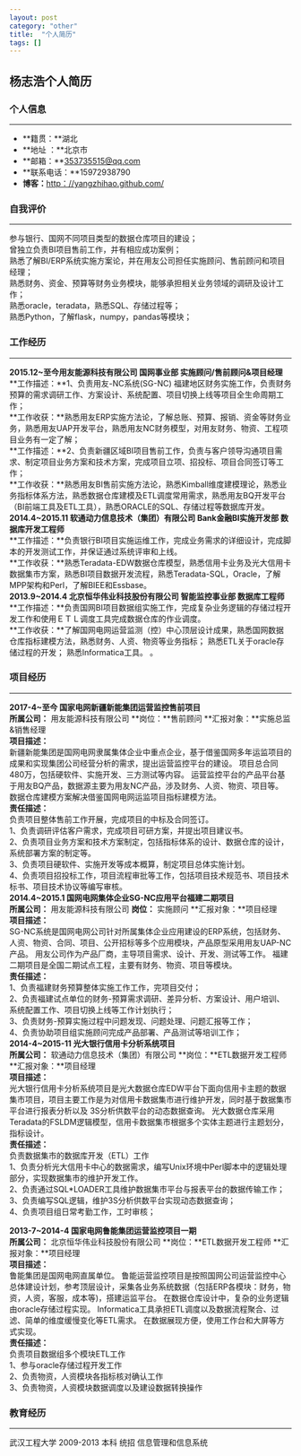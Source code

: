 ```yaml
---
layout: post
category: "other"
title:  "个人简历"
tags: []
---
```


## 杨志浩个人简历  

<!-- more -->

### 个人信息  
---
- **籍贯：**湖北  
- **地址 ：**北京市      
- **邮箱：**353735515@qq.com  
- **联系电话：**15972938790 
- **博客：**[http：//yangzhihao.github.com/](http:www.yangzhihao.github.com)


### 自我评价  
---
参与银行、国网不同项目类型的数据仓库项目的建设；    
曾独立负责BI项目售前工作，并有相应成功案例；    
熟悉了解BI/ERP系统实施方案论，并在用友公司担任实施顾问、售前顾问和项目经理；    
熟悉财务、资金、预算等财务业务模块，能够承担相关业务领域的调研及设计工作；    
熟悉oracle，teradata，熟悉SQL、存储过程等；    
熟悉Python，了解flask，numpy，pandas等模块；    
### 工作经历 
---
**2015.12~至今用友能源科技有限公司 国网事业部 实施顾问/售前顾问&项目经理**  
**工作描述：**1、负责用友-NC系统(SG-NC) 福建地区财务实施工作，负责财务预算的需求调研工作、方案设计、系统配置、项目切换上线等项目全生命周期工作；  
**工作收获：**熟悉用友ERP实施方法论，了解总账、预算、报销、资金等财务业务，熟悉用友UAP开发平台，熟悉用友NC财务模型，对用友财务、物资、工程项目业务有一定了解；  
**工作描述：**2、负责新疆区域BI项目售前工作，负责与客户领导沟通项目需求、制定项目业务方案和技术方案，完成项目立项、招投标、项目合同签订等工作；  
**工作收获：**熟悉用友BI售前实施方法论，熟悉Kimball维度建模理论，熟悉业务指标体系方法，熟悉数据仓库建模及ETL调度常用需求，熟悉用友BQ开发平台（BI前端工具及ETL工具），熟悉ORACLE的SQL、存储过程等数据库开发。    
**2014.4~2015.11  软通动力信息技术（集团）有限公司  Bank金融BI实施开发部  数据库开发工程师**  
**工作描述：**负责银行BI项目实施运维工作，完成业务需求的详细设计，完成脚本的开发测试工作，并保证通过系统评审和上线。  
**工作收获：**熟悉Teradata-EDW数据仓库模型，熟悉信用卡业务及光大信用卡数据集市方案，熟悉BI项目数据开发流程，熟悉Teradata-SQL，Oracle，了解MPP架构和Perl，了解BIEE和Essbase。    
**2013.9~2014.4   北京恒华伟业科技股份有限公司     智能监控事业部         数据库工程师**  
**工作描述：**负责国网BI项目数据组实施工作，完成复杂业务逻辑的存储过程开发工作和使用ＥＴＬ调度工具完成数据仓库的作业调度。  
**工作收获：**了解国网电网运营监测（控）中心顶层设计成果，熟悉国网数据仓库指标建模方法，熟悉财务、人资、物资等业务指标；  熟悉ETL关于oracle存储过程的开发；  熟悉Informatica工具。  。  
### 项目经历                                                                                                  
---                            
**2017-4~至今 国家电网新疆新能集团运营监控售前项目**   
**所属公司：**	用友能源科技有限公司   **岗位：**售前顾问  **汇报对象：**实施总监&销售经理  
**项目描述：**	
新疆新能集团是国网电网隶属集体企业中重点企业，基于借鉴国网多年运监项目的成果和实现集团公司经营分析的需求，提出运营监控平台的建设。  项目总合同480万，包括硬软件、实施开发、三方测试等内容。  运营监控平台的产品平台基于用友BQ产品，数据源主要为用友NC产品，涉及财务、人资、物资、项目等。  数据仓库建模方案解决借鉴国网电网运监项目指标建模方法。  
**责任描述：**	
负责项目整体售前工作开展，完成项目的中标及合同签订。  
1、负责调研评估客户需求，完成项目可研方案，并提出项目建议书。  
2、负责项目业务方案和技术方案制定，包括指标体系的设计、数据仓库的设计，系统部署方案的制定等。  
3、负责项目硬软件、实施开发等成本概算，制定项目总体实施计划。  
4、负责项目招投标工作，项目流程审批等工作，包括项目技术规范书、项目技术标书、项目技术协议等编写审核。  
**2014.4~2015.1    国网电网集体企业SG-NC应用平台福建二期项目**                           
**所属公司：**	用友能源科技有限公司  **岗位：** 实施顾问  **汇报对象：**项目经理  
**项目描述：**	
SG-NC系统是国网电网公司针对所属集体企业应用建设的ERP系统，包括财务、人资、物资、合同、项目、公开招标等多个应用模块，产品原型采用用友UAP-NC产品。  用友公司作为产品厂商，主导项目需求、设计、开发、测试等工作。  福建二期项目是全国二期试点工程，主要有财务、物资、项目等模块。    
**责任描述：**  
1、负责福建财务预算整体实施工作工作，完项目交付；  
2、负责福建试点单位的财务-预算需求调研、差异分析、方案设计、用户培训、系统配置工作、项目切换上线等工作计划执行；  
3、负责财务-预算实施过程中问题发现、问题处理、问题汇报等工作；  
4、负责协助项目组实施顾问完成产品部署、产品测试等培训工作；  
**2014-4~2015-11       光大银行信用卡分析系统项目**                         
**所属公司：**	软通动力信息技术（集团）有限公司   **岗位：**ETL数据开发工程师  **汇报对象：**项目经理   
**项目描述：**   
光大银行信用卡分析系统项目是光大数据仓库EDW平台下面向信用卡主题的数据集市项目，项目主要工作是为对信用卡数据集市进行维护开发，同时基于数据集市平台进行报表分析以及 3S分析供数平台的动态数据查询。  光大数据仓库采用Teradata的FSLDM逻辑模型，信用卡数据集市根据多个实体主题进行主题划分，指标设计。  
**责任描述：**	 
负责数据集市的数据库开发（ETL）工作  
1、负责分析光大信用卡中心的数据需求，编写Unix环境中Perl脚本中的逻辑处理部分，实现数据集市的维护开发工作。  
2、负责通过SQL\*LOADER工具维护数据集市平台与报表平台的数据传输工作；  
3、负责编写SQL逻辑，维护3S分析供数平台实现动态数据查询；  
4、负责项目组日常考勤工作，工时审核；  

**2013-7~2014-4         国家电网鲁能集团运营监控项目一期**   
**所属公司：**	北京恒华伟业科技股份有限公司   **岗位：**ETL数据开发工程师  **汇报对象：**项目经理  
**项目描述：**    	
鲁能集团是国网电网直属单位。  鲁能运营监控项目是按照国网公司运营监控中心总体建设计划，参考顶层设计，采集各业务系统数据（包括ERP各模块：财务，物资，人资，客服，成本等)，搭建运监平台。  在数据仓库设计中，复杂的业务逻辑由oracle存储过程实现。  Informatica工具承担ETL调度以及数据流程聚合、过滤、简单的维度缓慢变化等ETL需求。  在数据展现方便，使用工作台和大屏等方式实现。  
**责任描述：**    	
负责项目数据组多个模块ETL工作  
1、参与oracle存储过程开发工作  
2、负责物资，人资模块各指标核对确认工作  
3、负责物资，人资模块数据调度以及建设数据转换操作   
### 教育经历
---
武汉工程大学 2009-2013 本科 统招  信息管理和信息系统


          
